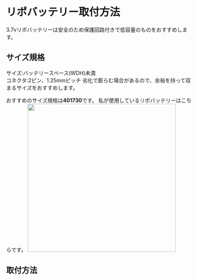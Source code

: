 # リポバッテリー取付方法
3.7vリポバッテリーは安全のため保護回路付きで低容量のものをおすすめします。

## サイズ規格
サイズ:バッテリースペース(WDH)未満  
コネクタ:2ピン、1.25mmピッチ
劣化で膨らむ場合があるので、余裕を持って収まるサイズをおすすめします。

おすすめのサイズ規格は**401730**です。
私が使用しているリポバッテリーはこちらです。
<img src="img/LP401730.jpeg" width="400">


## 取付方法